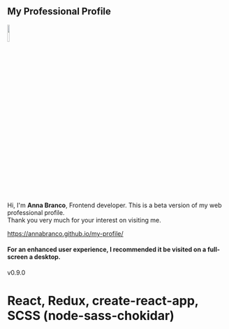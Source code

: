 ## My Professional Profile

<img src="https://annabranco.github.io/my-profile/static/media/annabranco.dbce0765.png" width="10%">

Hi, I'm **Anna Branco**, Frontend developer. This is a beta version of my web
professional profile. <br> Thank you very much for your interest on visiting me.

https://annabranco.github.io/my-profile/

#### For an enhanced user experience, I recommended it be visited on a full-screen a desktop.

v0.9.0

# React, Redux, create-react-app, SCSS (node-sass-chokidar)
